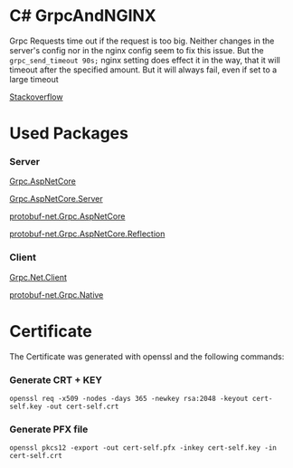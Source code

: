 # C# GrpcAndNGINX

Grpc Requests time out if the request is too big. Neither changes in the server's config nor in the nginx config seem to fix this issue.
But the ```grpc_send_timeout 90s;``` nginx setting does effect it in the way, that it will timeout after the specified amount. But it will always fail, 
even if set to a large timeout

[Stackoverflow](https://stackoverflow.com/questions/68547210/c-sharp-nginx-upstream-timed-out)


# Used Packages

### Server

[Grpc.AspNetCore](https://www.nuget.org/packages/Grpc.AspNetCore/2.27.0)

[Grpc.AspNetCore.Server](https://www.nuget.org/packages/Grpc.AspNetCore.Server/2.38.0)

[protobuf-net.Grpc.AspNetCore](https://www.nuget.org/packages/protobuf-net.Grpc.AspNetCore/1.0.152)

[protobuf-net.Grpc.AspNetCore.Reflection](https://www.nuget.org/packages/protobuf-net.Grpc.AspNetCore.Reflection/1.0.152)


### Client

[Grpc.Net.Client](https://www.nuget.org/packages/Grpc.Net.Client/2.38.0)

[protobuf-net.Grpc.Native](https://www.nuget.org/packages/protobuf-net.Grpc.Native/1.0.152)

# Certificate

The Certificate was generated with openssl and the following commands:

### Generate CRT + KEY
```openssl req -x509 -nodes -days 365 -newkey rsa:2048 -keyout cert-self.key -out cert-self.crt```


### Generate PFX file
```openssl pkcs12 -export -out cert-self.pfx -inkey cert-self.key -in cert-self.crt```
